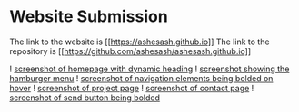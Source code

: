 # Website Submission

The link to the website is [[https://ashesash.github.io]]
The link to the repository is [[https://github.com/ashesash/ashesash.github.io]]

! [screenshot of homepage with dynamic heading](/screenshots/ss1.png)
! [screenshot showing the hamburger menu](/screenshots/ss2.png)
! [screenshot of navigation elements being bolded on hover](/screenshots/ss3.png)
! [screenshot of project page](/screenshots/ss4.png)
! [screenshot of contact page](/screenshots/ss5.png)
! [screenshot of send button being bolded](/screenshots/ss6.png)